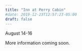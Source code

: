 ```yaml
---
title: "Inn at Perry Cabin"
#date: 2019-12-23T12:57:23-05:00
draft: false
---
```


August 14-16


More information coming soon.


